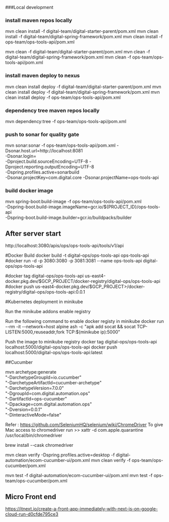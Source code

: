 

###Local development

### install maven repos locally
mvn clean install -f digital-team/digital-starter-parent/pom.xml
mvn clean install -f digital-team/digital-spring-framework/pom.xml
mvn clean install -f ops-team/ops-tools-api/pom.xml

mvn clean -f digital-team/digital-starter-parent/pom.xml
mvn clean -f digital-team/digital-spring-framework/pom.xml
mvn clean -f ops-team/ops-tools-api/pom.xml

### install maven deploy to nexus
mvn clean install deploy -f digital-team/digital-starter-parent/pom.xml
mvn clean install deploy -f digital-team/digital-spring-framework/pom.xml
mvn clean install deploy -f ops-team/ops-tools-api/pom.xml


### dependency tree maven repos locally
mvn  dependency:tree -f ops-team/ops-tools-api/pom.xml


### push to sonar for quality gate
mvn  sonar:sonar -f ops-team/ops-tools-api/pom.xml -Dsonar.host.url=http://localhost:8081<Sonar server> \
-Dsonar.login=<key for project> \
-Dproject.build.sourceEncoding=UTF-8 -Dproject.reporting.outputEncoding=UTF-8 \
-Dspring.profiles.active=sonarbuild \
-Dsonar.projectKey=com.digital.core -Dsonar.projectName=ops-tools-api


### build docker image
mvn spring-boot:build-image -f ops-team/ops-tools-api/pom.xml \
-Dspring-boot.build-image.imageName=gcr.io/${PROJECT_ID}/ops-tools-api \
-Dspring-boot.build-image.builder=gcr.io/buildpacks/builder

## After server start
http://localhost:3080/apis/ops/ops-tools-api/tools/v1/api

#Docker Build
docker build -t digital-ops/ops-tools-api ops-tools-api
#docker run -d -p 3080:3080 -p 3081:3081 --name ops-tools-api digital-ops/ops-tools-api

#docker tag digital-ops/ops-tools-api us-east4-docker.pkg.dev/$GCP_PROJECT/docker-registry/digital-ops/ops-tools-api
#docker push us-east4-docker.pkg.dev/$GCP_PROJECT>/docker-registry/digital-ops/ops-tools-api:0.0.1

#Kubernetes deployment in minikube

Run the
    minikube addons enable registry

Run the following command to enable docker registy in minikube
    docker run --rm -it --network=host alpine ash -c "apk add socat && socat TCP-LISTEN:5000,reuseaddr,fork TCP:$(minikube ip):5000"

Push the image to minikube registry
    docker tag digital-ops/ops-tools-api localhost:5000/digital-ops/ops-tools-api
    docker push localhost:5000/digital-ops/ops-tools-api:latest





##Cucumber

mvn archetype:generate                      \
"-DarchetypeGroupId=io.cucumber"           \
"-DarchetypeArtifactId=cucumber-archetype" \
"-DarchetypeVersion=7.0.0"               \
"-DgroupId=com.digital.automation.ops"                  \
"-DartifactId=ops-cucumber"               \
"-Dpackage=com.digital.automation.ops"                  \
"-Dversion=0.0.1"                 \
"-DinteractiveMode=false"

Refer : https://github.com/SeleniumHQ/selenium/wiki/ChromeDriver
To give Mac access to chromedriver 
 run >> xattr -d com.apple.quarantine /usr/local/bin/chromedriver

brew install --cask chromedriver


mvn clean verify -Dspring.profiles.active=desktop -f digital-automation/ecom-cucumber-ui/pom.xml
mvn clean verify -f ops-team/ops-cucumber/pom.xml

mvn test -f digital-automation/ecom-cucumber-ui/pom.xml
mvn test -f ops-team/ops-cucumber/pom.xml


Micro Front end
----

https://itnext.io/create-a-front-app-immediately-with-next-js-on-google-cloud-run-d0cfde795ce3
